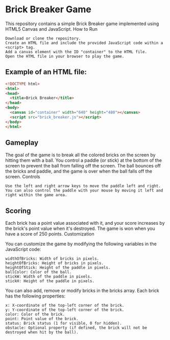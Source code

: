 # Brick Breaker Game

This repository contains a simple Brick Breaker game implemented using HTML5 Canvas and JavaScript.
How to Run

    Download or clone the repository.
    Create an HTML file and include the provided JavaScript code within a <script> tag.
    Add a canvas element with the ID "container" to the HTML file.
    Open the HTML file in your browser to play the game.

## Example of an HTML file:

```html
<!DOCTYPE html>
<html>
<head>
  <title>Brick Breaker</title>
</head>
<body>
  <canvas id="container" width="640" height="480"></canvas>
  <script src="brick_breaker.js"></script>
</body>
</html>
```

## Gameplay

The goal of the game is to break all the colored bricks on the screen by hitting them with a ball. You control a paddle (or stick) at the bottom of the screen to prevent the ball from falling off the screen. The ball bounces off the bricks and paddle, and the game is over when the ball falls off the screen.
Controls

    Use the left and right arrow keys to move the paddle left and right.
    You can also control the paddle with your mouse by moving it left and right within the game area.

## Scoring

Each brick has a point value associated with it, and your score increases by the brick's point value when it's destroyed. The game is won when you have a score of 250 points.
Customization

You can customize the game by modifying the following variables in the JavaScript code:

    widthOfBricks: Width of bricks in pixels.
    heightOfBricks: Height of bricks in pixels.
    heightOfStick: Height of the paddle in pixels.
    ballColor: Color of the ball.
    stickW: Width of the paddle in pixels.
    stickH: Height of the paddle in pixels.

You can also add, remove or modify bricks in the bricks array. Each brick has the following properties:

    x: X-coordinate of the top-left corner of the brick.
    y: Y-coordinate of the top-left corner of the brick.
    color: Color of the brick.
    point: Point value of the brick.
    status: Brick status (1 for visible, 0 for hidden).
    obstacle: Optional property (if defined, the brick will not be destroyed when hit by the ball).

